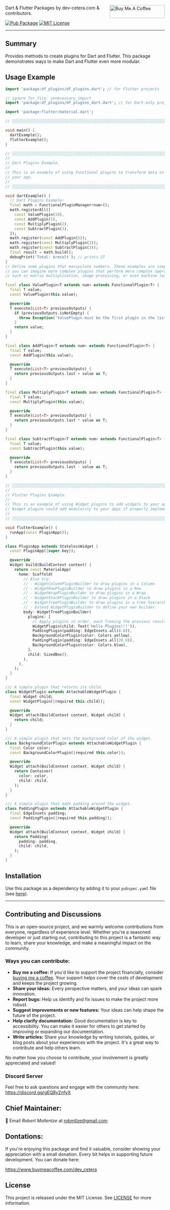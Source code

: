 <a href="https://www.buymeacoffee.com/dev_cetera" target="_blank"><img align="right" src="https://cdn.buymeacoffee.com/buttons/default-orange.png" alt="Buy Me A Coffee" height="41" width="174"></a>

Dart & Flutter Packages by dev-cetera.com & contributors.

[![Pub Package](https://img.shields.io/pub/v/df_plugins.svg)](https://pub.dev/packages/df_plugins)
[![MIT License](https://img.shields.io/badge/License-MIT-blue.svg)](https://raw.githubusercontent.com/dev-cetera/df_plugins/main/LICENSE)

---

## Summary

Provides methods to create plugins for Dart and Flutter. This package demonstrates ways to make Dart and Flutter even more modular.

## Usage Example

```dart
import 'package:df_plugins/df_plugins.dart'; // for Flutter projects

// ignore_for_file: unnecessary_import
import 'package:df_plugins/df_plugins_dart.dart'; // for Dart-only projects

import 'package:flutter/material.dart';

// ░░░░░░░░░░░░░░░░░░░░░░░░░░░░░░░░░░░░░░░░░░░░░░░░░░░░░░░░░░░░░░░░░░░░░░░░░░░░░

void main() {
  dartExample();
  flutterExample();
}

// ░░░░░░░░░░░░░░░░░░░░░░░░░░░░░░░░░░░░░░░░░░░░░░░░░░░░░░░░░░░░░░░░░░░░░░░░░░░░░
//
// Dart Plugins Example.
//
// This is an example of using Functional plugins to transform data in
// your app.
//
// ░░░░░░░░░░░░░░░░░░░░░░░░░░░░░░░░░░░░░░░░░░░░░░░░░░░░░░░░░░░░░░░░░░░░░░░░░░░░░

void dartExample() {
  // Dart Plugins Example:
  final math = FunctionalPluginManager<num>();
  math.registerAll([
    const ValuePlugin(10),
    const AddPlugin(5),
    const MultiplyPlugin(2),
    const SubtractPlugin(3),
  ]);
  math.register(const AddPlugin(5));
  math.register(const MultiplyPlugin(2));
  math.register(const SubtractPlugin(3));
  final result = math.build();
  debugPrint('Total: $result'); // prints 27
}
// Define some plugins that manipulate numbers. These examples are simple, but
// you can imagine more complex plugins that perform more complex operations,
// such as matrix multiplication, image processing, or even machine learning.

final class ValuePlugin<T extends num> extends FunctionalPlugin<T> {
  final T value;
  const ValuePlugin(this.value);

  @override
  T execute(List<T> previousOutputs) {
    if (previousOutputs.isNotEmpty) {
      throw Exception('ValuePlugin must be the first plugin in the list.');
    }
    return value;
  }
}

final class AddPlugin<T extends num> extends FunctionalPlugin<T> {
  final T value;
  const AddPlugin(this.value);

  @override
  T execute(List<T> previousOutputs) {
    return previousOutputs.last + value as T;
  }
}

final class MultiplyPlugin<T extends num> extends FunctionalPlugin<T> {
  final T value;
  const MultiplyPlugin(this.value);

  @override
  T execute(List<T> previousOutputs) {
    return previousOutputs.last * value as T;
  }
}

final class SubtractPlugin<T extends num> extends FunctionalPlugin<T> {
  final T value;
  const SubtractPlugin(this.value);

  @override
  T execute(List<T> previousOutputs) {
    return previousOutputs.last - value as T;
  }
}

// ░░░░░░░░░░░░░░░░░░░░░░░░░░░░░░░░░░░░░░░░░░░░░░░░░░░░░░░░░░░░░░░░░░░░░░░░░░░░░
//
// Flutter Plugins Example.
//
// This is an example of using Widget plugins to add widgets to your app.
// Widget plugins could add modularity to your apps if properly implemented.
//
// ░░░░░░░░░░░░░░░░░░░░░░░░░░░░░░░░░░░░░░░░░░░░░░░░░░░░░░░░░░░░░░░░░░░░░░░░░░░░░

void flutterExample() {
  runApp(const PluginApp());
}

class PluginApp extends StatelessWidget {
  const PluginApp({super.key});

  @override
  Widget build(BuildContext context) {
    return const MaterialApp(
      home: Scaffold(
        // Also try:
        // - WidgetColumnPluginBuilder to draw plugins in a Column
        // - WidgetRowPluginBuilder to draw plugins in a Row
        // - WidgetWrapPluginBuilder to draw plugins in a Wrap
        // - WidgetStackPluginBuilder to draw plugins in a Stack
        // - WidgetTreePluginBuilder to draw plugins in a tree hierarchy.
        // - Extend WidgetPluginBuilder to define your own builder.
        body: WidgetTreePluginBuilder(
          plugins: [
            // Apply plugins in order, each Treeing the previous result.
            WidgetPlugin(child: Text('Hello Plugins!!!')),
            PaddingPlugin(padding: EdgeInsets.all(8.0)),
            BackgroundColorPlugin(color: Colors.yellow),
            PaddingPlugin(padding: EdgeInsets.all(20.0)),
            BackgroundColorPlugin(color: Colors.blue),
          ],
          child: SizedBox(),
        ),
      ),
    );
  }
}

/// A simple plugin that returns its child.
class WidgetPlugin extends AttachableWidgetPlugin {
  final Widget child;
  const WidgetPlugin({required this.child});

  @override
  Widget attach(BuildContext context, Widget child) {
    return child;
  }
}

/// A simple plugin that sets the background color of the widget.
class BackgroundColorPlugin extends AttachableWidgetPlugin {
  final Color color;
  const BackgroundColorPlugin({required this.color});

  @override
  Widget attach(BuildContext context, Widget child) {
    return Container(
      color: color,
      child: child,
    );
  }
}

/// A simple plugin that adds padding around the widget.
class PaddingPlugin extends AttachableWidgetPlugin {
  final EdgeInsets padding;
  const PaddingPlugin({required this.padding});

  @override
  Widget attach(BuildContext context, Widget child) {
    return Padding(
      padding: padding,
      child: child,
    );
  }
}
```

## Installation

Use this package as a dependency by adding it to your `pubspec.yaml` file (see [here](https://pub.dev/packages/df_plugins/install)).

---

## Contributing and Discussions

This is an open-source project, and we warmly welcome contributions from everyone, regardless of experience level. Whether you're a seasoned developer or just starting out, contributing to this project is a fantastic way to learn, share your knowledge, and make a meaningful impact on the community.

### Ways you can contribute:

- **Buy me a coffee:** If you'd like to support the project financially, consider [buying me a coffee](https://www.buymeacoffee.com/dev_cetera). Your support helps cover the costs of development and keeps the project growing.
- **Share your ideas:** Every perspective matters, and your ideas can spark innovation.
- **Report bugs:** Help us identify and fix issues to make the project more robust.
- **Suggest improvements or new features:** Your ideas can help shape the future of the project.
- **Help clarify documentation:** Good documentation is key to accessibility. You can make it easier for others to get started by improving or expanding our documentation.
- **Write articles:** Share your knowledge by writing tutorials, guides, or blog posts about your experiences with the project. It's a great way to contribute and help others learn.

No matter how you choose to contribute, your involvement is greatly appreciated and valued!

### Discord Server

Feel free to ask questions and engage with the community here: https://discord.gg/gEQ8y2nfyX

## Chief Maintainer:

📧 Email _Robert Mollentze_ at robmllze@gmail.com

## Dontations:

If you're enjoying this package and find it valuable, consider showing your appreciation with a small donation. Every bit helps in supporting future development. You can donate here:

https://www.buymeacoffee.com/dev_cetera

## License

This project is released under the MIT License. See [LICENSE](https://raw.githubusercontent.com/dev-cetera/df_plugins/main/LICENSE) for more information.

